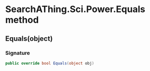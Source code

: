 # SearchAThing.Sci.Power.Equals method
## Equals(object)
### Signature
```csharp
public override bool Equals(object obj)
```
